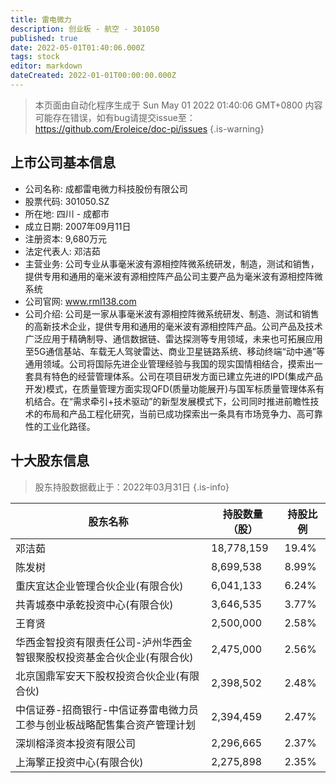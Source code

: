 ```yaml
---
title: 雷电微力
description: 创业板 - 航空 - 301050
published: true
date: 2022-05-01T01:40:06.000Z
tags: stock
editor: markdown
dateCreated: 2022-01-01T00:00:00.000Z
---
```


> 本页面由自动化程序生成于 Sun May 01 2022 01:40:06 GMT+0800
> 内容可能存在错误，如有bug请提交issue至：https://github.com/Eroleice/doc-pi/issues
{.is-warning}

## 上市公司基本信息
- 公司名称: 成都雷电微力科技股份有限公司
- 股票代码: 301050.SZ
- 所在地: 四川 - 成都市
- 成立日期: 2007年09月11日
- 注册资本: 9,680万元
- 法定代表人: 邓洁茹
- 主营业务: 公司专业从事毫米波有源相控阵微系统研发，制造，测试和销售，提供专用和通用的毫米波有源相控阵产品公司主要产品为毫米波有源相控阵微系统
- 公司官网: www.rml138.com
- 公司介绍: 公司是一家从事毫米波有源相控阵微系统研发、制造、测试和销售的高新技术企业，提供专用和通用的毫米波有源相控阵产品。公司产品及技术广泛应用于精确制导、通信数据链、雷达探测等专用领域，未来也可拓展应用至5G通信基站、车载无人驾驶雷达、商业卫星链路系统、移动终端“动中通”等通用领域。公司将国际先进企业管理经验与我国的现实国情相结合，摸索出一套具有特色的经营管理体系。公司在项目研发方面已建立先进的IPD(集成产品开发)模式，在质量管理方面实现QFD(质量功能展开)与国军标质量管理体系有机结合。在“需求牵引+技术驱动”的新型发展模式下，公司同时推进前瞻性技术的布局和产品工程化研究，当前已成功探索出一条具有市场竞争力、高可靠性的工业化路径。


## 十大股东信息
> 股东持股数据截止于：2022年03月31日
{.is-info}

| 股东名称 | 持股数量（股） | 持股比例 |
| --- | --- | --- |
| 邓洁茹 | 18,778,159 | 19.4% |
| 陈发树 | 8,699,538 | 8.99% |
| 重庆宜达企业管理合伙企业(有限合伙) | 6,041,133 | 6.24% |
| 共青城泰中承乾投资中心(有限合伙) | 3,646,535 | 3.77% |
| 王育贤 | 2,500,000 | 2.58% |
| 华西金智投资有限责任公司-泸州华西金智银聚股权投资基金合伙企业(有限合伙) | 2,475,000 | 2.56% |
| 北京国鼎军安天下股权投资合伙企业(有限合伙) | 2,398,502 | 2.48% |
| 中信证券-招商银行-中信证券雷电微力员工参与创业板战略配售集合资产管理计划 | 2,394,459 | 2.47% |
| 深圳榕泽资本投资有限公司 | 2,296,665 | 2.37% |
| 上海擎正投资中心(有限合伙) | 2,275,898 | 2.35% |





